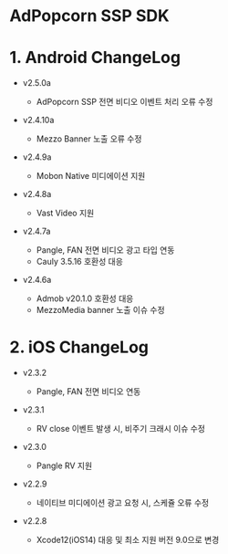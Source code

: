 # AdPopcorn SSP SDK
  # 1. Android ChangeLog
  - v2.5.0a
    * AdPopcorn SSP 전면 비디오 이벤트 처리 오류 수정
    
  - v2.4.10a
    * Mezzo Banner 노출 오류 수정
    
  - v2.4.9a
    * Mobon Native 미디에이션 지원
    
  - v2.4.8a
    * Vast Video 지원
    
  - v2.4.7a
    * Pangle, FAN 전면 비디오 광고 타입 연동
    * Cauly 3.5.16 호환성 대응
    
  - v2.4.6a
    * Admob v20.1.0 호환성 대응
    * MezzoMedia banner 노출 이슈 수정

  # 2. iOS ChangeLog
  - v2.3.2
    * Pangle, FAN 전면 비디오 연동
    
  - v2.3.1
    * RV close 이벤트 발생 시, 비주기 크래시 이슈 수정
    
  - v2.3.0
    * Pangle RV 지원
    
  - v2.2.9
    * 네이티브 미디에이션 광고 요청 시, 스케쥴 오류 수정
    
  - v2.2.8
    * Xcode12(iOS14) 대응 및 최소 지원 버전 9.0으로 변경
